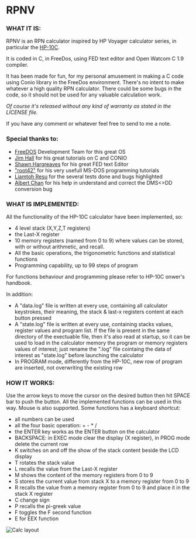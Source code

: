 # RPNV

### WHAT IT IS:

RPNV is an RPN calculator inspired by HP Voyager calculator series, in particular the [HP-10C](https://www.hpmuseum.org/hp10c.htm).

It is coded in C, in FreeDos, using FED text editor and Open Watcom C 1.9 compiler.

It has been made for fun, for my personal amusement in making a C code using Conio library in the FreeDos environment. 
There's no intent to make whatever a high quality RPN calculator. There could be some bugs in the code, so it should not be used for any valuable calculation work. 

_Of course it's released without any kind of warranty as stated in the LICENSE file._

If you have any comment or whatever feel free to send to me a note.

### Special thanks to: 
- [FreeDOS](https://freedos.org/) Development Team for this great OS
- [Jim Hall](https://freedos.org/jhall/) for his great tutorials on C and CONIO
- [Shawn Hargreaves](https://shawnhargreaves.com/fed/) for his great FED text Editor
- ["root42"](https://www.youtube.com/@root42) for his very usefull MS-DOS programming tutorials
- [Liamtoh Resu](https://www.hpmuseum.org/forum/user-13332.html) for the several tests done and bugs highlighted
- [Albert Chan](https://www.hpmuseum.org/forum/user-9024.html) for his help in understand and correct the DMS<>DD conversion bug

### WHAT IS IMPLEMENTED:

All the functionality of the HP-10C calculator have been implemented, so: 
- 4 level stack (X,Y,Z,T registers)
- the Last-X register
- 10 memory registers (named from 0 to 9) where values can be stored, with or without arithmetic, and recall.
- All the basic operations, the trigonometric functions and statistical functions
- Programming capability, up to 99 steps of program

For functions behaviour and programming please refer to HP-10C onwer's handbook.

In addition:
- A "data.log" file is written at every use, containing all calculator keystrokes, their meaning, the stack & last-x registers content at each button pressed
- A "state.log" file is written at every use, containing stacks values, register values and program list. If the file is present in the same directory of the exectuable file, then it's also read at startup, so it can be used to load in the calculator memory the program or memory registers values of interest; just rename the ".log" file cointaing the data of interest as "state.log" before launching the calculator
- In PROGRAM mode, differently from the HP-10C, new row of program are inserted, not overwriting the existing row

### HOW IT WORKS:

Use the arrow keys to move the cursor on the desired button then hit SPACE bar to push the button. All the implemented functions can be used in this way. Mouse is also supported. Some functions has a keyboard shortcut:
- all numbers can be used
- all the four basic operation: + - * /
- the ENTER key works as the ENTER button on the calculator
- BACKSPACE: in EXEC mode clear the display (X register), in PROG mode delete the current row
- K switches on and off the show of the stack content beside the LCD display
- T rotates the stack value
- L recalls the value from the Last-X register
- M shows the content of the memory registers from 0 to 9
- S stores the current value from stack X to a memory register from 0 to 9
- R recalls the value from a memory register from 0 to 9 and place it in the stack X register
- C change sign
- P recalls the pi-greek value
- F toggles the F second function
- E for EEX function

![Calc layout](https://github.com/user-attachments/assets/05ecbbef-787c-4fd0-afc1-cd8879086e32)
